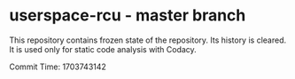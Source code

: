 # userspace-rcu - master branch

This repository contains frozen state of the repository.
Its history is cleared. It is used only for static code
analysis with Codacy.

Commit Time: 1703743142